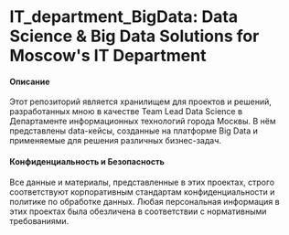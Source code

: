 # IT_department_BigData: Data Science & Big Data Solutions for Moscow's IT Department

#### Описание

Этот репозиторий является хранилищем для проектов и решений, разработанных мною в качестве Team Lead Data Science в Департаменте информационных технологий города Москвы. В нём представлены data-кейсы, созданные на платформе Big Data и применяемые для решения различных бизнес-задач.

#### Конфиденциальность и Безопасность

Все данные и материалы, представленные в этих проектах, строго соответствуют корпоративным стандартам конфиденциальности и политике по обработке данных. Любая персональная информация в этих проектах была обезличена в соответствии с нормативными требованиями.
